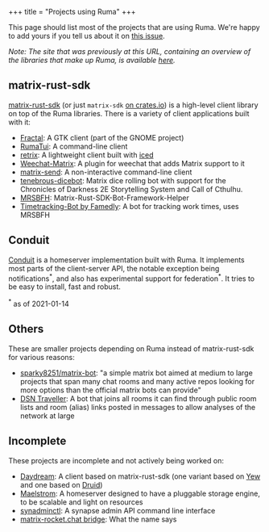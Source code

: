 +++
title = "Projects using Ruma"
+++

This page should list most of the projects that are using Ruma. We're happy to
add yours if you tell us about it on
[this issue](https://github.com/ruma/ruma.github.io/issues/19).

*Note: The site that was previously at this URL, containing an overview of the
libraries that make up Ruma, is available [here](/docs/crates/).*

## matrix-rust-sdk

[matrix-rust-sdk] (or just `matrix-sdk` [on crates.io][matrix-sdk]) is a
high-level client library on top of the Ruma libraries. There is a variety of
client applications built with it:

* [Fractal]: A GTK client (part of the GNOME project)
* [RumaTui]: A command-line client
* [retrix]: A lightweight client built with [iced]
* [Weechat-Matrix]: A plugin for weechat that adds Matrix support to it
* [matrix-send]: A non-interactive command-line client
* [tenebrous-dicebot]: Matrix dice rolling bot with support for the Chronicles of Darkness 2E Storytelling System and Call of Cthulhu.
* [MRSBFH]\: Matrix-Rust-SDK-Bot-Framework-Helper
* [Timetracking-Bot by Famedly]: A bot for tracking work times, uses MRSBFH

[matrix-rust-sdk]: https://github.com/matrix-org/matrix-rust-sdk#matrix-rust-sdk
[matrix-sdk]: https://crates.io/crates/matrix-sdk

[Fractal]: https://wiki.gnome.org/Apps/Fractal
[RumaTui]: https://github.com/DevinR528/RumaTui#readme
[retrix]: https://git.nao.sh/amanda/retrix
[iced]: https://github.com/hecrj/iced#readme
[Weechat-Matrix]: https://github.com/poljar/weechat-matrix-rs#readme
[matrix-send]: https://github.com/tilosp/matrix-send-rs#readme
[tenebrous-dicebot]: https://git.agnos.is/projectmoon/tenebrous-dicebot
[MRSBFH]: https://github.com/MTRNord/mrsbfh#readme
[Timetracking-Bot by Famedly]: https://gitlab.com/famedly/bots/timetracking

## Conduit

[Conduit] is a homeserver implementation built with Ruma. It implements most
parts of the client-server API, the notable exception being
notifications<sup>\*</sup>, and also has experimental support for
federation<sup>\*</sup>. It tries to be easy to install, fast and robust.

<sup>\*</sup> as of 2021-01-14

[Conduit]: https://conduit.rs/

## Others

These are smaller projects depending on Ruma instead of matrix-rust-sdk for
various reasons:

* [sparky8251/matrix-bot]: "a simple matrix bot aimed at medium to large
  projects that span many chat rooms and many active repos looking for more
  options than the official matrix bots can provide"
* [DSN Traveller]: A bot that joins all rooms it can find through public room
  lists and room (alias) links posted in messages to allow analyses of the
  network at large

[sparky8251/matrix-bot]: https://github.com/sparky8251/matrix-bot#readme
[DSN Traveller]: https://dsn.tm.kit.edu/matrix/traveller/explained.html

## Incomplete

These projects are incomplete and not actively being worked on:

* [Daydream]: A client based on matrix-rust-sdk (one variant based on
  [Yew](https://yew.rs/docs/en/) and one based on
  [Druid](https://github.com/linebender/druid#druid))
* [Maelstrom]: A homeserver designed to have a pluggable storage engine, to be
  scalable and light on resources
* [synadminctl]: A synapse admin API command line interface
* [matrix-rocket.chat bridge]: What the name says

[Maelstrom]: https://github.com/maelstrom-rs/maelstrom#readme
[Daydream]: https://github.com/daydream-mx?type=source
[synadminctl]: https://github.com/florianjacob/synadminctl#readme
[matrix-rocket.chat bridge]: https://github.com/exul/matrix-rocketchat#readme
